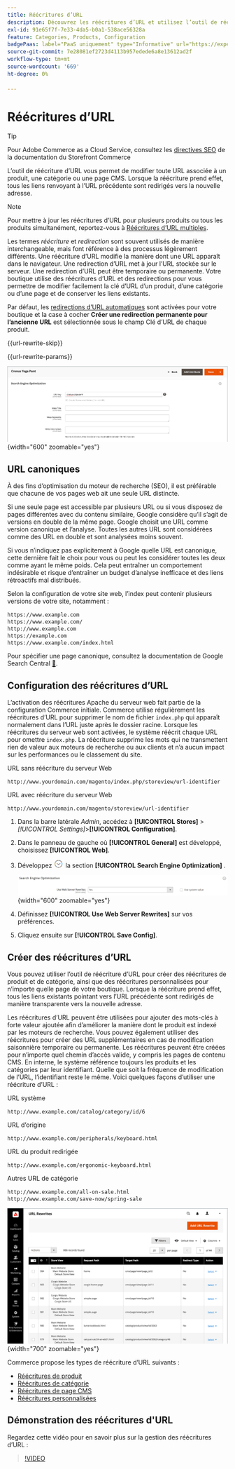 ```yaml
---
title: Réécritures d’URL
description: Découvrez les réécritures d’URL et utilisez l’outil de réécriture d’URL de Commerce pour modifier les URL associées à un produit, une catégorie ou une page CMS.
exl-id: 91e65f7f-7e33-4da5-b0a1-538ace56328a
feature: Categories, Products, Configuration
badgePaas: label="PaaS uniquement" type="Informative" url="https://experienceleague.adobe.com/fr/docs/commerce/user-guides/product-solutions" tooltip="S’applique uniquement aux projets Adobe Commerce on Cloud (infrastructure PaaS gérée par Adobe) et aux projets On-premise."
source-git-commit: 7e28081ef2723d4113b957edede6a8e13612ad2f
workflow-type: tm+mt
source-wordcount: '669'
ht-degree: 0%

---
```


# Réécritures d’URL

>[!TIP]
>
>Pour Adobe Commerce as a Cloud Service, consultez les [directives SEO](https://experienceleague.adobe.com/developer/commerce/storefront/setup/seo/indexing/?lang=fr) de la documentation du Storefront Commerce

L’outil de réécriture d’URL vous permet de modifier toute URL associée à un produit, une catégorie ou une page CMS. Lorsque la réécriture prend effet, tous les liens renvoyant à l’URL précédente sont redirigés vers la nouvelle adresse.

>[!NOTE]
>
>Pour mettre à jour les réécritures d’URL pour plusieurs produits ou tous les produits simultanément, reportez-vous à [Réécritures d’URL multiples](url-rewrite-product.md#multiple-url-rewrites).

Les termes _réécriture_ et _redirection_ sont souvent utilisés de manière interchangeable, mais font référence à des processus légèrement différents. Une réécriture d’URL modifie la manière dont une URL apparaît dans le navigateur. Une redirection d’URL met à jour l’URL stockée sur le serveur. Une redirection d’URL peut être temporaire ou permanente. Votre boutique utilise des réécritures d’URL et des redirections pour vous permettre de modifier facilement la clé d’URL d’un produit, d’une catégorie ou d’une page et de conserver les liens existants.

Par défaut, les [redirections d’URL automatiques](url-redirect-product-automatic.md) sont activées pour votre boutique et la case à cocher **Créer une redirection permanente pour l’ancienne URL** est sélectionnée sous le champ Clé d’URL de chaque produit.

{{url-rewrite-skip}}

{{url-rewrite-params}}

![Optimisation du moteur de recherche - Créer une redirection URL permanente](./assets/product-search-engine-optimization-create-permanent-redirect.png){width="600" zoomable="yes"}

## URL canoniques

À des fins d’optimisation du moteur de recherche (SEO), il est préférable que chacune de vos pages web ait une seule URL distincte.

Si une seule page est accessible par plusieurs URL ou si vous disposez de pages différentes avec du contenu similaire, Google considère qu’il s’agit de versions en double de la même page. Google choisit une URL comme version canonique et l’analyse. Toutes les autres URL sont considérées comme des URL en double et sont analysées moins souvent.

Si vous n’indiquez pas explicitement à Google quelle URL est canonique, cette dernière fait le choix pour vous ou peut les considérer toutes les deux comme ayant le même poids. Cela peut entraîner un comportement indésirable et risque d’entraîner un budget d’analyse inefficace et des liens rétroactifs mal distribués.

Selon la configuration de votre site web, l’index peut contenir plusieurs versions de votre site, notamment :

    https://www.example.com
    https://www.example.com/
    http://www.example.com
    https://example.com
    https://www.example.com/index.html

Pour spécifier une page canonique, consultez la documentation de Google Search Central [&#128279;](https://developers.google.com/search/docs/crawling-indexing/consolidate-duplicate-urls).

## Configuration des réécritures d’URL

L’activation des réécritures Apache du serveur web fait partie de la configuration Commerce initiale. Commerce utilise régulièrement les réécritures d’URL pour supprimer le nom de fichier `index.php` qui apparaît normalement dans l’URL juste après le dossier racine. Lorsque les réécritures du serveur web sont activées, le système réécrit chaque URL pour omettre `index.php`. La réécriture supprime les mots qui ne transmettent rien de valeur aux moteurs de recherche ou aux clients et n’a aucun impact sur les performances ou le classement du site.

URL sans réécriture du serveur Web

    http://www.yourdomain.com/magento/index.php/storeview/url-identifier

URL avec réécriture du serveur Web

    http://www.yourdomain.com/magento/storeview/url-identifier

1. Dans la barre latérale _Admin_, accédez à **[!UICONTROL Stores]** > _[!UICONTROL Settings]_>**[!UICONTROL Configuration]**.

1. Dans le panneau de gauche où **[!UICONTROL General]** est développé, choisissez **[!UICONTROL Web]**.

1. Développez ![Sélecteur d’extension](../assets/icon-display-expand.png) la section **[!UICONTROL Search Engine Optimization]** .

   ![Configuration générale - Optimisation du moteur de recherche web](../configuration-reference/general/assets/web-search-engine-optimization.png){width="600" zoomable="yes"}

1. Définissez **[!UICONTROL Use Web Server Rewrites]** sur vos préférences.

1. Cliquez ensuite sur **[!UICONTROL Save Config]**.

## Créer des réécritures d’URL

Vous pouvez utiliser l’outil de réécriture d’URL pour créer des réécritures de produit et de catégorie, ainsi que des réécritures personnalisées pour n’importe quelle page de votre boutique. Lorsque la réécriture prend effet, tous les liens existants pointant vers l’URL précédente sont redirigés de manière transparente vers la nouvelle adresse.

Les réécritures d’URL peuvent être utilisées pour ajouter des mots-clés à forte valeur ajoutée afin d’améliorer la manière dont le produit est indexé par les moteurs de recherche. Vous pouvez également utiliser des réécritures pour créer des URL supplémentaires en cas de modification saisonnière temporaire ou permanente. Les réécritures peuvent être créées pour n’importe quel chemin d’accès valide, y compris les pages de contenu CMS. En interne, le système référence toujours les produits et les catégories par leur identifiant. Quelle que soit la fréquence de modification de l’URL, l’identifiant reste le même. Voici quelques façons d’utiliser une réécriture d’URL :

URL système

    http://www.example.com/catalog/category/id/6

URL d’origine

    http://www.example.com/peripherals/keyboard.html

URL du produit redirigée

    http://www.example.com/ergonomic-keyboard.html

Autres URL de catégorie

    http://www.example.com/all-on-sale.html
    http://www.example.com/save-now/spring-sale

![L’URL réécrit la grille](./assets/url-rewrites.png){width="700" zoomable="yes"}

Commerce propose les types de réécriture d’URL suivants :

* [Réécritures de produit](url-rewrite-product.md)
* [Réécritures de catégorie](url-rewrite-category.md)
* [Réécritures de page CMS](url-rewrite-cms-page.md)
* [Réécritures personnalisées](url-rewrite-custom.md)

## Démonstration des réécritures d&#39;URL

Regardez cette vidéo pour en savoir plus sur la gestion des réécritures d’URL :

>[!VIDEO](https://video.tv.adobe.com/v/343751?quality=12&learn=on)
